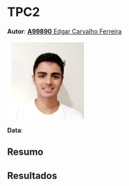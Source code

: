 # TPC2

**Autor**: [**A99890** Edgar Carvalho Ferreira](https://www.github.com/Edegare)

![Foto](../MinhaFoto.png)

**Data**:

## Resumo

## Resultados

